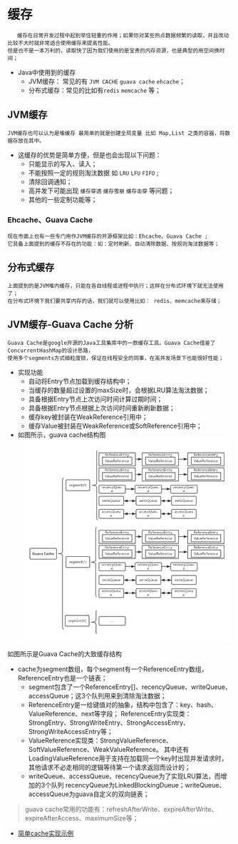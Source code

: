 # 缓存
       缓存在日常开发过程中起到举住轻重的作用；如果你对某些热点数据频繁的读取，并且改动比较不大时就非常适合使用缓存来提高性能。
    但是也不是一本万利的，读取快了因为我们使用的是宝贵的内存资源，也是典型的用空间换时间；
- Java中使用到的缓存
    - JVM缓存： 常见的有 `JVM CACHE`  `guava cache`  `ehcache`；
    - 分布式缓存：常见的比如有`redis` `memcache` 等；

## JVM缓存
    JVM缓存也可以认为是堆缓存 最简单的就是创建全局变量 比如 Map,List 之类的容器，将数据存放在其中。
    
- 这缓存的优势是简单方便，但是也会出现以下问题：
    - 只能显示的写入、读入；
    - 不能按照一定的规则淘汰数据 如 `LRU` `LFU` `FIFO` ;
    - 清除回调通知；
    - 高并发下可能出现 `缓存穿透` `缓存雪崩` `缓存击穿` 等问题；
    - 其他的一些定制功能等；

### Ehcache、Guava Cache
    现在市面上也有一些专门用作JVM缓存的开源框架比如：Ehcache、Guava Cache ;
    它具备上面提到的缓存不存在的功能：如：定时刷新、自动清除数据、按规则淘汰数据等；
## 分布式缓存
    上面提到的是JVM堆内缓存，只能在各自线程或进程中执行；这样在分布式环境下就无法使用了；
    在分布式环境下我们要共享内存的话，我们就可以使用比如： redis、memcache来存储；
## JVM缓存-Guava Cache 分析
    Guava Cache是google开源的Java工具集库中的一款缓存工具。Guava Cache借鉴了ConcurrentHashMap的设计思路，
    使用多个segments方式细粒度锁，保证在线程安全的同事，在高并发场景下也能很好性能；
- 实现功能
    - 自动将Entry节点加载到缓存结构中；
    - 当缓存的数量超过设置的maxSize时，会根据LRU算法淘汰数据；
    - 具备根据Entry节点上次访问时间计算过期时间；
    - 具备根据Entry节点根据上次访问时间重新刷新数据；
    - 缓存key被封装在WeakReference引用中；
    - 缓存Value被封装在WeakReference或SoftReference引用中；
- 如图所示，guava cache结构图
![](https://github.com/werwolfGu/JHodgepodge/blob/master/web/src/main/webapp/picture/guava_cache.png)

如图所示是Guava Cache的大致缓存结构
- cache为segment数组，每个segment有一个ReferenceEntry数组，ReferenceEntry也是一个链表；
    - segment包含了一个ReferenceEntry[]、recencyQueue、writeQueue、accessQueue；这3个队列用来到清除淘汰数据；
    - ReferenceEntry是一给键值对的抽象，结构中包含了：key、hash、ValueReference、next等字段；
    ReferenceEntry实现类：StrongEntry、StrongWriteEntry、StrongAccessEntry、StrongWriteAccessEntry等；
    - ValueReference实现类：StrongValueReference、SoftValueReference、WeakValueReference。
    其中还有LoadingValueReference用于支持在加载同一个key时出现并发请求时，其他请求不必走相同的逻辑等待第一个请求返回而设计的；
    - writeQueue、accessQueue、recencyQueue为了实现LRU算法，而增加的3个队列 recencyQueue为LinkedBlockingDueue；writeQueue、accessQueue为guava自定义的双向链表；
>guava cache常用的功能有：refreshAfterWrite、expireAfterWrite、expireAfterAccess、maximumSize等；



- [简单cache实现示例](https://github.com/werwolfGu/JHodgepodge/blob/master/service/src/main/java/com/guce/cache/SimpleExample.java)    



    